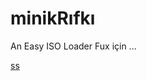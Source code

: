 # minikRıfkı

An Easy ISO Loader
Fux için ...

[ss](https://github.com/CihatAltiparmak/minikRifki/blob/FuxGelistirme/src/ss/ss.png)
